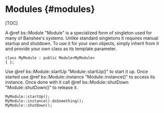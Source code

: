 Modules									{#modules}
===============
[TOC]

A @ref bs::Module<T> "Module<T>" is a specialized form of singleton used for many of Banshee's systems. Unlike standard singletons it requires manual startup and shutdown. To use it for your own objects, simply inherit from it and provide your own class as its template parameter.

~~~~~~~~~~~~~{.cpp}
class MyModule : public Module<MyModule>
{ };
~~~~~~~~~~~~~

Use @ref bs::Module<T>::startUp "Module<T>::startUp()" to start it up. Once started use @ref bs::Module<T>::instance "Module<T>::instance()" to access its instance. Once done with it call @ref bs::Module<T>::shutDown "Module<T>::shutDown()" to release it.

~~~~~~~~~~~~~{.cpp}
MyModule::startUp();
MyModule::instance().doSomething();
MyModule::shutDown();
~~~~~~~~~~~~~